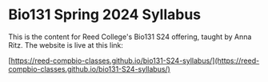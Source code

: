# Bio131 Spring 2024 Syllabus

This is the content for Reed College's Bio131 S24 offering, taught by Anna Ritz. The website is live at this link:

[https://reed-compbio-classes.github.io/bio131-S24-syllabus/](https://reed-compbio-classes.github.io/bio131-S24-syllabus/)


